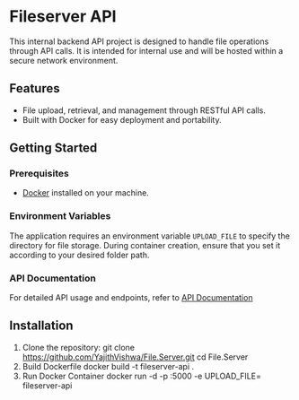 # Fileserver API

This internal backend API project is designed to handle file operations through API calls. It is intended for internal use and will be hosted within a secure network environment.

## Features
- File upload, retrieval, and management through RESTful API calls.
- Built with Docker for easy deployment and portability.

## Getting Started

### Prerequisites
- [Docker](https://docs.docker.com/get-docker/) installed on your machine.

### Environment Variables
The application requires an environment variable `UPLOAD_FILE` to specify the directory for file storage. During container creation, ensure that you set it according to your desired folder path.

### API Documentation
For detailed API usage and endpoints, refer to [API Documentation](https://documenter.getpostman.com/view/33179464/2sAY4sk4uD)

## Installation

1. Clone the repository:
   git clone https://github.com/YajithVishwa/File.Server.git
   cd File.Server
2. Build Dockerfile
   docker build -t fileserver-api .
3. Run Docker Container
  docker run -d -p <your-port>:5000 -e UPLOAD_FILE=<path-to-your-folder> fileserver-api
